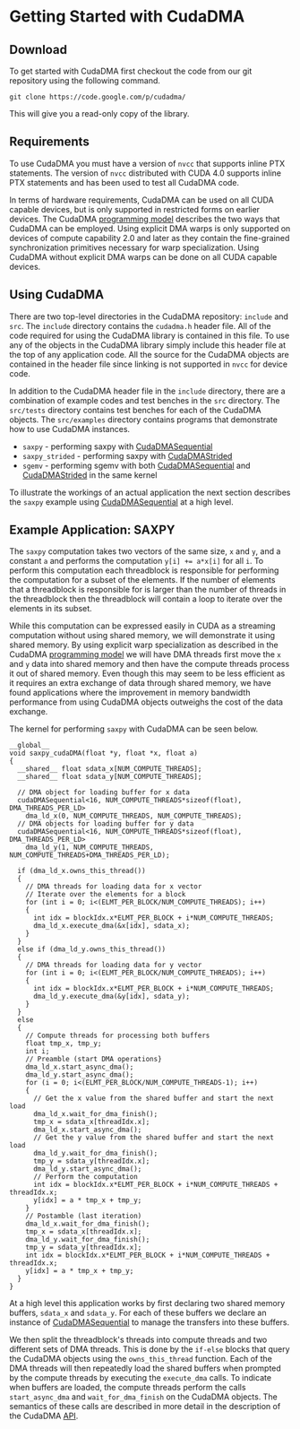 # Getting Started with CudaDMA #

## Download ##
To get started with CudaDMA first checkout the code from our git repository using the following command.

```
git clone https://code.google.com/p/cudadma/
```

This will give you a read-only copy of the library.

## Requirements ##
To use CudaDMA you must have a version of `nvcc` that supports inline PTX statements.  The version of `nvcc` distributed with CUDA 4.0 supports inline PTX statements and has been used to test all CudaDMA code.

In terms of hardware requirements, CudaDMA can be used on all CUDA capable devices, but is only supported in restricted forms on earlier devices.  The CudaDMA [programming model](ProgrammingModel.md) describes the two ways that CudaDMA can be employed.  Using explicit DMA warps is only supported on devices of compute capability 2.0 and later as they contain the fine-grained synchronization primitives necessary for warp specialization.  Using CudaDMA without explicit DMA warps can be done on all CUDA capable devices.

## Using CudaDMA ##

There are two top-level directories in the CudaDMA repository: `include` and `src`.  The `include` directory contains the `cudadma.h` header file.  All of the code required for using the CudaDMA library is contained in this file.  To use any of the objects in the CudaDMA library simply include this header file at the top of any application code.  All the source for the CudaDMA objects are contained in the header file since linking is not supported in `nvcc` for device code.

In addition to the CudaDMA header file in the `include` directory, there are a combination of example codes and test benches in the `src` directory.  The `src/tests` directory contains test benches for each of the CudaDMA objects.  The `src/examples` directory contains programs that demonstrate how to use CudaDMA instances.

  * `saxpy` - performing saxpy with [CudaDMASequential](CudaDMASequential.md)
  * `saxpy_strided` - performing saxpy with [CudaDMAStrided](CudaDMAStrided.md)
  * `sgemv` - performing sgemv with both [CudaDMASequential](CudaDMASequential.md) and [CudaDMAStrided](CudaDMAStrided.md) in the same kernel

To illustrate the workings of an actual application the next section describes the `saxpy` example using [CudaDMASequential](CudaDMASequential.md) at a high level.

## Example Application: SAXPY ##

The `saxpy` computation takes two vectors of the same size, `x` and `y`, and a constant `a` and performs the computation `y[i] += a*x[i]` for all `i`.  To perform this computation each threadblock is responsible for performing the computation for a subset of the elements.  If the number of elements that a threadblock is responsible for is larger than the number of threads in the threadblock then the threadblock will contain a loop to iterate over the elements in its subset.

While this computation can be expressed easily in CUDA as a streaming computation without using shared memory, we will demonstrate it using shared memory.  By using explicit warp specialization as described in the CudaDMA [programming model](ProgrammingModel.md) we will have DMA threads first move the `x` and `y` data into shared memory and then have the compute threads process it out of shared memory.  Even though this may seem to be less efficient as it requires an extra exchange of data through shared memory, we have found applications where the improvement in memory bandwidth performance from using CudaDMA objects outweighs the cost of the data exchange.

The kernel for performing `saxpy` with CudaDMA can be seen below.

```
__global__
void saxpy_cudaDMA(float *y, float *x, float a)
{
  __shared__ float sdata_x[NUM_COMPUTE_THREADS];
  __shared__ float sdata_y[NUM_COMPUTE_THREADS];

  // DMA object for loading buffer for x data
  cudaDMASequential<16, NUM_COMPUTE_THREADS*sizeof(float), DMA_THREADS_PER_LD>
    dma_ld_x(0, NUM_COMPUTE_THREADS, NUM_COMPUTE_THREADS);
  // DMA objects for loading buffer for y data
  cudaDMASequential<16, NUM_COMPUTE_THREADS*sizeof(float), DMA_THREADS_PER_LD>
    dma_ld_y(1, NUM_COMPUTE_THREADS, NUM_COMPUTE_THREADS+DMA_THREADS_PER_LD);

  if (dma_ld_x.owns_this_thread())
  {
    // DMA threads for loading data for x vector
    // Iterate over the elements for a block
    for (int i = 0; i<(ELMT_PER_BLOCK/NUM_COMPUTE_THREADS); i++)
    {
      int idx = blockIdx.x*ELMT_PER_BLOCK + i*NUM_COMPUTE_THREADS;
      dma_ld_x.execute_dma(&x[idx], sdata_x);
    }
  }
  else if (dma_ld_y.owns_this_thread())
  {
    // DMA threads for loading data for y vector
    for (int i = 0; i<(ELMT_PER_BLOCK/NUM_COMPUTE_THREADS); i++)
    {
      int idx = blockIdx.x*ELMT_PER_BLOCK + i*NUM_COMPUTE_THREADS;
      dma_ld_y.execute_dma(&y[idx], sdata_y);
    }
  }
  else
  {
    // Compute threads for processing both buffers
    float tmp_x, tmp_y;
    int i;
    // Preamble (start DMA operations}
    dma_ld_x.start_async_dma();
    dma_ld_y.start_async_dma();
    for (i = 0; i<(ELMT_PER_BLOCK/NUM_COMPUTE_THREADS-1); i++)
    {
      // Get the x value from the shared buffer and start the next load
      dma_ld_x.wait_for_dma_finish();
      tmp_x = sdata_x[threadIdx.x];
      dma_ld_x.start_async_dma();
      // Get the y value from the shared buffer and start the next load
      dma_ld_y.wait_for_dma_finish();
      tmp_y = sdata_y[threadIdx.x];
      dma_ld_y.start_async_dma();
      // Perform the computation
      int idx = blockIdx.x*ELMT_PER_BLOCK + i*NUM_COMPUTE_THREADS + threadIdx.x;
      y[idx] = a * tmp_x + tmp_y;
    }
    // Postamble (last iteration)
    dma_ld_x.wait_for_dma_finish();
    tmp_x = sdata_x[threadIdx.x];
    dma_ld_y.wait_for_dma_finish();
    tmp_y = sdata_y[threadIdx.x];
    int idx = blockIdx.x*ELMT_PER_BLOCK + i*NUM_COMPUTE_THREADS + threadIdx.x;
    y[idx] = a * tmp_x + tmp_y;
  }
}
```

At a high level this application works by first declaring two shared memory buffers, `sdata_x` and `sdata_y`.  For each of these buffers we declare an instance of [CudaDMASequential](CudaDMASequential.md) to manage the transfers into these buffers.

We then split the threadblock's threads into compute threads and two different sets of DMA threads.  This is done by the `if-else` blocks that query the CudaDMA objects using the `owns_this_thread` function.  Each of the DMA threads will then repeatedly load the shared buffers when prompted by the compute threads by executing the `execute_dma` calls.  To indicate when buffers are loaded, the compute threads perform the calls `start_async_dma` and `wait_for_dma_finish` on the CudaDMA objects.  The semantics of these calls are described in more detail in the description of the CudaDMA [API](Interface.md).